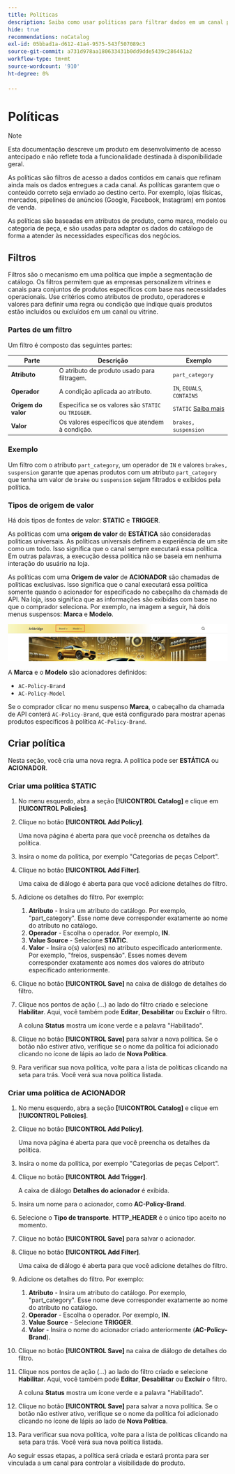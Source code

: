 ```yaml
---
title: Políticas
description: Saiba como usar políticas para filtrar dados em um canal para garantir que os dados sejam enviados para o destino correto.
hide: true
recommendations: noCatalog
exl-id: 05bbad1a-d612-41a4-9575-543f507089c3
source-git-commit: a731d978aa180633431b0dd9dde5439c286461a2
workflow-type: tm+mt
source-wordcount: '910'
ht-degree: 0%

---
```


# Políticas

>[!NOTE]
>
>Esta documentação descreve um produto em desenvolvimento de acesso antecipado e não reflete toda a funcionalidade destinada à disponibilidade geral.

As políticas são filtros de acesso a dados contidos em canais que refinam ainda mais os dados entregues a cada canal. As políticas garantem que o conteúdo correto seja enviado ao destino certo. Por exemplo, lojas físicas, mercados, pipelines de anúncios (Google, Facebook, Instagram) em pontos de venda.

As políticas são baseadas em atributos de produto, como marca, modelo ou categoria de peça, e são usadas para adaptar os dados do catálogo de forma a atender às necessidades específicas dos negócios. &#x200B;

## Filtros

Filtros são o mecanismo em uma política que impõe a segmentação de catálogo. Os filtros permitem que as empresas personalizem vitrines e canais para conjuntos de produtos específicos com base nas necessidades operacionais. Use critérios como atributos de produto, operadores e valores para definir uma regra ou condição que indique quais produtos estão incluídos ou excluídos em um canal ou vitrine.

### Partes de um filtro

Um filtro é composto das seguintes partes:

| Parte | Descrição | Exemplo |
|---|---|---|
| **Atributo** | O atributo de produto usado para filtragem. | `part_category` |
| **Operador** | A condição aplicada ao atributo. | `IN`, `EQUALS`, `CONTAINS` |
| **Origem do valor** | Especifica se os valores são `STATIC` ou `TRIGGER`. | `STATIC` [Saiba mais](#value-source-types) |
| **Valor** | Os valores específicos que atendem à condição. | `brakes, suspension` |

### Exemplo

Um filtro com o atributo `part_category`, um operador de `IN` e valores `brakes, suspension` garante que apenas produtos com um atributo `part_category` que tenha um valor de `brake` ou `suspension` sejam filtrados e exibidos pela política.

### Tipos de origem de valor

Há dois tipos de fontes de valor: **STATIC** e **TRIGGER**.

As políticas com uma **origem de valor** de **ESTÁTICA** são consideradas políticas universais. As políticas universais definem a experiência de um site como um todo. Isso significa que o canal sempre executará essa política. Em outras palavras, a execução dessa política não se baseia em nenhuma interação do usuário na loja.

As políticas com uma **Origem de valor** de **ACIONADOR** são chamadas de políticas exclusivas. Isso significa que o canal executará essa política somente quando o acionador for especificado no cabeçalho da chamada de API. Na loja, isso significa que as informações são exibidas com base no que o comprador seleciona. Por exemplo, na imagem a seguir, há dois menus suspensos: **Marca** e **Modelo**.

![Acionar a fonte de valor na loja](../assets/policy-trigger.png)

A **Marca** e o **Modelo** são acionadores definidos:

- `AC-Policy-Brand`
- `AC-Policy-Model`

Se o comprador clicar no menu suspenso **Marca**, o cabeçalho da chamada de API conterá `AC-Policy-Brand`, que está configurado para mostrar apenas produtos específicos à política `AC-Policy-Brand`.

## Criar política

Nesta seção, você cria uma nova regra. A política pode ser **ESTÁTICA** ou **ACIONADOR**.

### Criar uma política STATIC

1. No menu esquerdo, abra a seção **[!UICONTROL Catalog]** e clique em **[!UICONTROL Policies]**.

1. Clique no botão **[!UICONTROL Add Policy]**.

   Uma nova página é aberta para que você preencha os detalhes da política. &#x200B;

1. Insira o nome da política, por exemplo &quot;Categorias de peças Celport&quot;.

1. Clique no botão **[!UICONTROL Add Filter]**.

   Uma caixa de diálogo é aberta para que você adicione detalhes do filtro.

1. Adicione os detalhes do filtro. Por exemplo:

   1. **Atributo** - Insira um atributo do catálogo. Por exemplo, &quot;part_category&quot;. Esse nome deve corresponder exatamente ao nome do atributo no catálogo.
   1. **Operador** - Escolha o operador. Por exemplo, **IN**. &#x200B;
   1. **Value Source** - Selecione **STATIC**. &#x200B;
   1. **Valor** - Insira o(s) valor(es) no atributo especificado anteriormente. Por exemplo, &quot;freios, suspensão&quot;. &#x200B;Esses nomes devem corresponder exatamente aos nomes dos valores do atributo especificado anteriormente.

1. Clique no botão **[!UICONTROL Save]** na caixa de diálogo de detalhes do filtro. &#x200B;

1. Clique nos pontos de ação (...) ao lado do filtro criado e selecione **Habilitar**. Aqui, você também pode **Editar**, **Desabilitar** ou **Excluir** o filtro.

   A coluna **Status** mostra um ícone verde e a palavra &quot;Habilitado&quot;.

1. Clique no botão **[!UICONTROL Save]** para salvar a nova política.&#x200B; Se o botão não estiver ativo, verifique se o nome da política foi adicionado clicando no ícone de lápis ao lado de **Nova Política**.

1. Para verificar sua nova política, volte para a lista de políticas clicando na seta para trás. &#x200B;Você verá sua nova política listada.

### Criar uma política de ACIONADOR

1. No menu esquerdo, abra a seção **[!UICONTROL Catalog]** e clique em **[!UICONTROL Policies]**.

1. Clique no botão **[!UICONTROL Add Policy]**.

   Uma nova página é aberta para que você preencha os detalhes da política. &#x200B;

1. Insira o nome da política, por exemplo &quot;Categorias de peças Celport&quot;.

1. Clique no botão **[!UICONTROL Add Trigger]**.

   A caixa de diálogo **Detalhes do acionador** é exibida.

1. Insira um nome para o acionador, como **AC-Policy-Brand**.

1. Selecione o **Tipo de transporte**. **HTTP_HEADER** é o único tipo aceito no momento.

1. Clique no botão **[!UICONTROL Save]** para salvar o acionador.

1. Clique no botão **[!UICONTROL Add Filter]**.

   Uma caixa de diálogo é aberta para que você adicione detalhes do filtro.

1. Adicione os detalhes do filtro. Por exemplo:

   1. **Atributo** - Insira um atributo do catálogo. Por exemplo, &quot;part_category&quot;. Esse nome deve corresponder exatamente ao nome do atributo no catálogo.
   1. **Operador** - Escolha o operador. Por exemplo, **IN**. &#x200B;
   1. **Value Source** - Selecione **TRIGGER**. &#x200B;
   1. **Valor** - Insira o nome do acionador criado anteriormente (**AC-Policy-Brand**).

1. Clique no botão **[!UICONTROL Save]** na caixa de diálogo de detalhes do filtro. &#x200B;

1. Clique nos pontos de ação (...) ao lado do filtro criado e selecione **Habilitar**. Aqui, você também pode **Editar**, **Desabilitar** ou **Excluir** o filtro.

   A coluna **Status** mostra um ícone verde e a palavra &quot;Habilitado&quot;.

1. Clique no botão **[!UICONTROL Save]** para salvar a nova política.&#x200B; Se o botão não estiver ativo, verifique se o nome da política foi adicionado clicando no ícone de lápis ao lado de **Nova Política**.

1. Para verificar sua nova política, volte para a lista de políticas clicando na seta para trás. &#x200B;Você verá sua nova política listada.

Ao seguir essas etapas, a política será criada e estará pronta para ser vinculada a um canal para controlar a visibilidade do produto.
